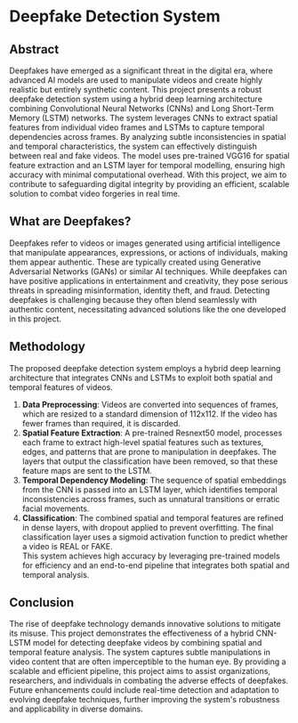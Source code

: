 # Deepfake Detection System

## Abstract 
Deepfakes have emerged as a significant threat in the digital era, where advanced AI models are used to manipulate videos and create highly realistic but entirely synthetic content. This project presents a robust deepfake detection system using a hybrid deep learning architecture combining Convolutional Neural Networks (CNNs) and Long Short-Term Memory (LSTM) networks. The system leverages CNNs to extract spatial features from individual video frames and LSTMs to capture temporal dependencies across frames. By analyzing subtle inconsistencies in spatial and temporal characteristics, the system can effectively distinguish between real and fake videos. The model uses pre-trained VGG16 for spatial feature extraction and an LSTM layer for temporal modelling, ensuring high accuracy with minimal computational overhead. With this project, we aim to contribute to safeguarding digital integrity by providing an efficient, scalable solution to combat video forgeries in real time.

## What are Deepfakes?
Deepfakes refer to videos or images generated using artificial intelligence that manipulate appearances, expressions, or actions of individuals, making them appear authentic. These are typically created using Generative Adversarial Networks (GANs) or similar AI techniques. While deepfakes can have positive applications in entertainment and creativity, they pose serious threats in spreading misinformation, identity theft, and fraud. Detecting deepfakes is challenging because they often blend seamlessly with authentic content, necessitating advanced solutions like the one developed in this project.

## Methodology
The proposed deepfake detection system employs a hybrid deep learning architecture that integrates CNNs and LSTMs to exploit both spatial and temporal features of videos.  
1. **Data Preprocessing**: Videos are converted into sequences of frames, which are resized to a standard dimension of 112x112. If the video has fewer frames than required, it is discarded.  
2. **Spatial Feature Extraction**: A pre-trained Resnext50 model, processes each frame to extract high-level spatial features such as textures, edges, and patterns that are prone to manipulation in deepfakes. The layers that output the classification have been removed, so that these feature maps are sent to the LSTM. 
3. **Temporal Dependency Modeling**: The sequence of spatial embeddings from the CNN is passed into an LSTM layer, which identifies temporal inconsistencies across frames, such as unnatural transitions or erratic facial movements.  
4. **Classification**: The combined spatial and temporal features are refined in dense layers, with dropout applied to prevent overfitting. The final classification layer uses a sigmoid activation function to predict whether a video is REAL or FAKE.  
This system achieves high accuracy by leveraging pre-trained models for efficiency and an end-to-end pipeline that integrates both spatial and temporal analysis.

## Conclusion  
The rise of deepfake technology demands innovative solutions to mitigate its misuse. This project demonstrates the effectiveness of a hybrid CNN-LSTM model for detecting deepfake videos by combining spatial and temporal feature analysis. The system captures subtle manipulations in video content that are often imperceptible to the human eye. By providing a scalable and efficient pipeline, this project aims to assist organizations, researchers, and individuals in combating the adverse effects of deepfakes. Future enhancements could include real-time detection and adaptation to evolving deepfake techniques, further improving the system's robustness and applicability in diverse domains.
